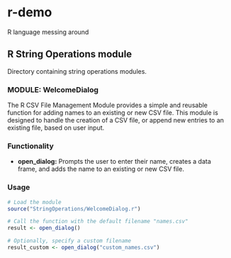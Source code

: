 # r-demo
R language messing around


## R String Operations module
Directory containing string operations modules.

### MODULE: WelcomeDialog

The R CSV File Management Module provides a simple and reusable function for adding names to an existing or new CSV file. This module is designed to handle the creation of a CSV file, or append new entries to an existing file, based on user input.

### Functionality

- **open_dialog:** Prompts the user to enter their name, creates a data frame, and adds the name to an existing or new CSV file.

### Usage

```R
# Load the module
source("StringOperations/WelcomeDialog.r")

# Call the function with the default filename "names.csv"
result <- open_dialog()

# Optionally, specify a custom filename
result_custom <- open_dialog("custom_names.csv")
